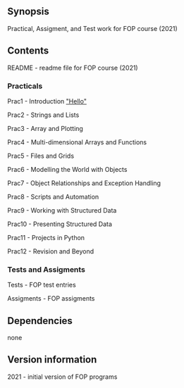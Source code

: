 ## Synopsis

Practical, Assigment, and Test work for FOP course (2021)

## Contents

README - readme file for FOP course (2021)


### Practicals
Prac1 - Introduction
["Hello"]("https://google.com")

Prac2 - Strings and Lists

Prac3 - Array and Plotting

Prac4 - Multi-dimensional Arrays and Functions

Prac5 - Files and Grids

Prac6 - Modelling the World with Objects

Prac7 - Object Relationships and Exception Handling

Prac8 - Scripts and Automation

Prac9 - Working with Structured Data

Prac10 - Presenting Structured Data

Prac11 - Projects in Python

Prac12 - Revision and Beyond


### Tests and Assigments
Tests - FOP test entries

Assigments - FOP assigments

## Dependencies

none

## Version information

2021 - initial version of FOP programs
